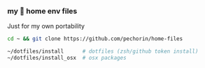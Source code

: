 ### my 🧩 home env files

Just for my own portability

```bash
cd ~ && git clone https://github.com/pechorin/home-files

~/dotfiles/install      # dotfiles (zsh/github token install)
~/dotfiles/install_osx  # osx packages
```
